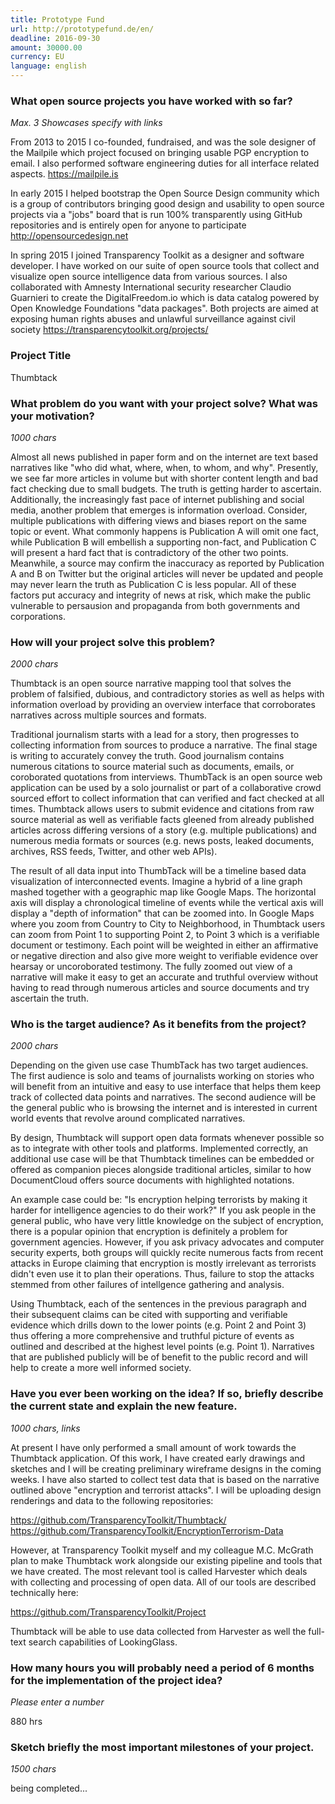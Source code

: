 ```yaml
---
title: Prototype Fund
url: http://prototypefund.de/en/
deadline: 2016-09-30
amount: 30000.00
currency: EU
language: english
---
```

	
### What open source projects you have worked with so far? 

*Max. 3 Showcases specify with links*

From 2013 to 2015 I co-founded, fundraised, and was the sole designer of the Mailpile which project focused on bringing usable PGP encryption to email. I also performed software engineering duties for all interface related aspects. https://mailpile.is

In early 2015 I helped bootstrap the Open Source Design community which is a group of contributors bringing good design and usability to open source projects via a "jobs" board that is run 100% transparently using GitHub repositories and is entirely open for anyone to participate http://opensourcedesign.net

In spring 2015 I joined Transparency Toolkit as a designer and software developer. I have worked on our suite of open source tools that collect and visualize open source intelligence data from various sources. I also collaborated with Amnesty International security researcher Claudio Guarnieri to create the DigitalFreedom.io which is data catalog powered by Open Knowledge Foundations "data packages". Both projects are aimed at exposing human rights abuses and unlawful surveillance against civil society https://transparencytoolkit.org/projects/

### Project Title

Thumbtack

### What problem do you want with your project solve? What was your motivation? 

*1000 chars*

Almost all news published in paper form and on the internet are text based narratives like "who did what, where, when, to whom, and why". Presently, we see far more articles in volume but with shorter content length and bad fact checking due to small budgets. The truth is getting harder to ascertain. Additionally, the increasingly fast pace of internet publishing and social media, another problem that emerges is information overload. Consider, multiple publications with differing views and biases report on the same topic or event. What commonly happens is Publication A will omit one fact, while Publication B will embellish a supporting non-fact, and Publication C will present a hard fact that is contradictory of the other two points. Meanwhile, a source may confirm the inaccuracy as reported by Publication A and B on Twitter but the original articles will never be updated and people may never learn the truth as Publication C is less popular. All of these factors put accuracy and integrity of news at risk, which make the public vulnerable to persausion and propaganda from both governments and corporations.

### How will your project solve this problem? 

*2000 chars*

Thumbtack is an open source narrative mapping tool that solves the problem of falsified, dubious, and contradictory stories as well as helps with information overload by providing an overview interface that corroborates narratives across multiple sources and formats. 

Traditional journalism starts with a lead for a story, then progresses to collecting information from sources to produce a narrative. The final stage is writing to accurately convey the truth. Good journalism contains numerous citations to source material such as documents, emails, or coroborated quotations from interviews. ThumbTack is an open source web application can be used by a solo journalist or part of a collaborative crowd sourced effort to collect information that can verified and fact checked at all times. Thumbtack allows users to submit evidence and citations from raw source material as well as verifiable facts gleened from already published articles across differing versions of a story (e.g. multiple publications) and numerous media formats or sources (e.g. news posts, leaked documents, archives, RSS feeds, Twitter, and other web APIs).

The result of all data input into ThumbTack will be a timeline based data visualization of interconnected events. Imagine a hybrid of a line graph mashed together with a geographic map like Google Maps. The horizontal axis will display a chronological timeline of events while the vertical axis will display a "depth of information" that can be zoomed into. In Google Maps where you zoom from Country to City to Neighborhood, in Thumbtack users can zoom from Point 1 to supporting Point 2, to Point 3 which is a verifiable document or testimony. Each point will be weighted in either an affirmative or negative direction and also give more weight to verifiable evidence over hearsay or uncoroborated testimony. The fully zoomed out view of a narrative will make it easy to get an accurate and truthful overview without having to read through numerous articles and source documents and try ascertain the truth.

### Who is the target audience? As it benefits from the project?

*2000 chars*

Depending on the given use case ThumbTack has two target audiences. The first audience is solo and teams of journalists working on stories who will benefit from an intuitive and easy to use interface that helps them keep track of collected data points and narratives. The second audience will be the general public who is browsing the internet and is interested in current world events that revolve around complicated narratives.

By design, Thumbtack will support open data formats whenever possible so as to integrate with other tools and platforms. Implemented correctly, an additional use case will be that Thumbtack timelines can be embedded or offered as companion pieces alongside traditional articles, similar to how DocumentCloud offers source documents with highlighted notations.

An example case could be: "Is encryption helping terrorists by making it harder for intelligence agencies to do their work?" If you ask people in the general public, who have very little knowledge on the subject of encryption, there is a popular opinion that encryption is definitely a problem for government agencies. However, if you ask privacy advocates and computer security experts, both groups will quickly recite numerous facts from recent attacks in Europe claiming that encryption is mostly irrelevant as terrorists didn't even use it to plan their operations. Thus, failure to stop the attacks stemmed from other failures of intellgence gathering and analysis. 

Using Thumbtack, each of the sentences in the previous paragraph and their subsequent claims can be cited with supporting and verifiable evidence which drills down to the lower points (e.g. Point 2 and Point 3) thus offering a more comprehensive and truthful picture of events as outlined and described at the highest level points (e.g. Point 1). Narratives that are published publicly will be of benefit to the public record and will help to create a more well informed society.

### Have you ever been working on the idea? If so, briefly describe the current state and explain the new feature.

*1000 chars, links*

At present I have only performed a small amount of work towards the Thumbtack application. Of this work, I have created early drawings and sketches and I will be creating preliminary wireframe designs in the coming weeks. I have also started to collect test data that is based on the narrative outlined above "encryption and terrorist attacks". I will be uploading design renderings and data to the following repositories:

https://github.com/TransparencyToolkit/Thumbtack/
https://github.com/TransparencyToolkit/EncryptionTerrorism-Data

However, at Transparency Toolkit myself and my colleague M.C. McGrath plan to make Thumbtack work alongside our existing pipeline and tools that we have created. The most relevant tool is called Harvester which deals with collecting and processing of open data. All of our tools are described technically here:

https://github.com/TransparencyToolkit/Project

Thumbtack will be able to use data collected from Harvester as well the full-text search capabilities of LookingGlass.

### How many hours you will probably need a period of 6 months for the implementation of the project idea?

*Please enter a number*

880 hrs

### Sketch briefly the most important milestones of your project.

*1500 chars*

being completed...


